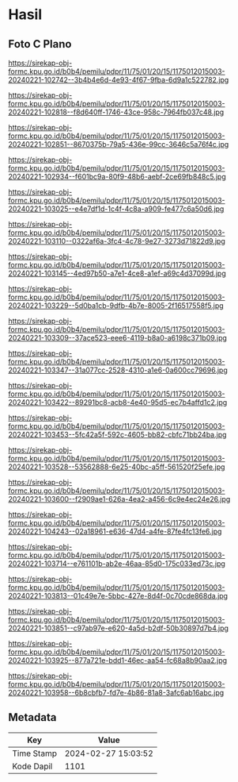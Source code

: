 # Hasil

## Foto C Plano

https://sirekap-obj-formc.kpu.go.id/b0b4/pemilu/pdpr/11/75/01/20/15/1175012015003-20240221-102742--3b4b4e6d-4e93-4f67-9fba-6d9a1c522782.jpg

https://sirekap-obj-formc.kpu.go.id/b0b4/pemilu/pdpr/11/75/01/20/15/1175012015003-20240221-102818--f8d640ff-1746-43ce-958c-7964fb037c48.jpg

https://sirekap-obj-formc.kpu.go.id/b0b4/pemilu/pdpr/11/75/01/20/15/1175012015003-20240221-102851--8670375b-79a5-436e-99cc-3646c5a76f4c.jpg

https://sirekap-obj-formc.kpu.go.id/b0b4/pemilu/pdpr/11/75/01/20/15/1175012015003-20240221-102934--f601bc9a-80f9-48b6-aebf-2ce69fb848c5.jpg

https://sirekap-obj-formc.kpu.go.id/b0b4/pemilu/pdpr/11/75/01/20/15/1175012015003-20240221-103025--e4e7df1d-1c4f-4c8a-a909-fe477c6a50d6.jpg

https://sirekap-obj-formc.kpu.go.id/b0b4/pemilu/pdpr/11/75/01/20/15/1175012015003-20240221-103110--0322af6a-3fc4-4c78-9e27-3273d71822d9.jpg

https://sirekap-obj-formc.kpu.go.id/b0b4/pemilu/pdpr/11/75/01/20/15/1175012015003-20240221-103145--4ed97b50-a7e1-4ce8-a1ef-a69c4d37099d.jpg

https://sirekap-obj-formc.kpu.go.id/b0b4/pemilu/pdpr/11/75/01/20/15/1175012015003-20240221-103229--5d0ba1cb-9dfb-4b7e-8005-2f16517558f5.jpg

https://sirekap-obj-formc.kpu.go.id/b0b4/pemilu/pdpr/11/75/01/20/15/1175012015003-20240221-103309--37ace523-eee6-4119-b8a0-a6198c371b09.jpg

https://sirekap-obj-formc.kpu.go.id/b0b4/pemilu/pdpr/11/75/01/20/15/1175012015003-20240221-103347--31a077cc-2528-4310-a1e6-0a600cc79696.jpg

https://sirekap-obj-formc.kpu.go.id/b0b4/pemilu/pdpr/11/75/01/20/15/1175012015003-20240221-103422--89291bc8-acb8-4e40-95d5-ec7b4affd1c2.jpg

https://sirekap-obj-formc.kpu.go.id/b0b4/pemilu/pdpr/11/75/01/20/15/1175012015003-20240221-103453--5fc42a5f-592c-4605-bb82-cbfc71bb24ba.jpg

https://sirekap-obj-formc.kpu.go.id/b0b4/pemilu/pdpr/11/75/01/20/15/1175012015003-20240221-103528--53562888-6e25-40bc-a5ff-561520f25efe.jpg

https://sirekap-obj-formc.kpu.go.id/b0b4/pemilu/pdpr/11/75/01/20/15/1175012015003-20240221-103600--f2909ae1-626a-4ea2-a456-6c9e4ec24e26.jpg

https://sirekap-obj-formc.kpu.go.id/b0b4/pemilu/pdpr/11/75/01/20/15/1175012015003-20240221-104243--02a18961-e636-47d4-a4fe-87fe4fc13fe6.jpg

https://sirekap-obj-formc.kpu.go.id/b0b4/pemilu/pdpr/11/75/01/20/15/1175012015003-20240221-103714--e761101b-ab2e-46aa-85d0-175c033ed73c.jpg

https://sirekap-obj-formc.kpu.go.id/b0b4/pemilu/pdpr/11/75/01/20/15/1175012015003-20240221-103813--01c49e7e-5bbc-427e-8d4f-0c70cde868da.jpg

https://sirekap-obj-formc.kpu.go.id/b0b4/pemilu/pdpr/11/75/01/20/15/1175012015003-20240221-103851--c97ab97e-e620-4a5d-b2df-50b30897d7b4.jpg

https://sirekap-obj-formc.kpu.go.id/b0b4/pemilu/pdpr/11/75/01/20/15/1175012015003-20240221-103925--877a721e-bdd1-46ec-aa54-fc68a8b90aa2.jpg

https://sirekap-obj-formc.kpu.go.id/b0b4/pemilu/pdpr/11/75/01/20/15/1175012015003-20240221-103958--6b8cbfb7-fd7e-4b86-81a8-3afc6ab16abc.jpg


## Metadata

| Key        | Value               |
| ---------- | ------------------- |
| Time Stamp | 2024-02-27 15:03:52 |
| Kode Dapil | 1101                |



